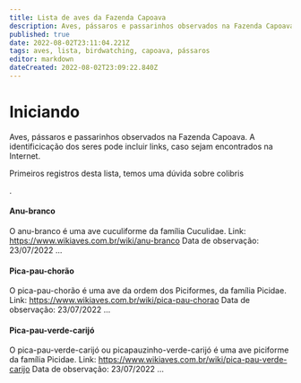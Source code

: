 ```yaml
---
title: Lista de aves da Fazenda Capoava
description: Aves, pássaros e passarinhos observados na Fazenda Capoava
published: true
date: 2022-08-02T23:11:04.221Z
tags: aves, lista, birdwatching, capoava, pássaros
editor: markdown
dateCreated: 2022-08-02T23:09:22.840Z
---
```


# Iniciando
Aves, pássaros e passarinhos observados na Fazenda Capoava. A identificicação dos seres pode incluir links, caso sejam encontrados na Internet.

Primeiros registros desta lista, temos uma dúvida sobre colibris

.
#### Anu-branco
O anu-branco é uma ave cuculiforme da família Cuculidae.
Link: https://www.wikiaves.com.br/wiki/anu-branco
Data de observação: 23/07/2022
...
#### Pica-pau-chorão
O pica-pau-chorão é uma ave da ordem dos Piciformes, da família Picidae.
Link: https://www.wikiaves.com.br/wiki/pica-pau-chorao
Data de observação: 23/07/2022
...
#### Pica-pau-verde-carijó
O pica-pau-verde-carijó ou picapauzinho-verde-carijó é uma ave piciforme da família Picidae.
Link: https://www.wikiaves.com.br/wiki/pica-pau-verde-carijo
Data de observação: 23/07/2022
...
#### 
